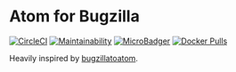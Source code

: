 # Atom for Bugzilla

[![CircleCI](https://circleci.com/gh/FranklinYu/Atom-for-Bugzilla.svg?style=svg)](https://circleci.com/gh/FranklinYu/Atom-for-Bugzilla)
[![Maintainability](https://api.codeclimate.com/v1/badges/1b7e1b3eaa0caa8710ec/maintainability)](https://codeclimate.com/github/FranklinYu/Atom-for-Bugzilla/maintainability)
[![MicroBadger](https://images.microbadger.com/badges/image/franklinyu/atom-for-bugzilla.svg)](https://microbadger.com/images/franklinyu/atom-for-bugzilla "Get your own image badge on microbadger.com")
[![Docker Pulls](https://img.shields.io/docker/pulls/franklinyu/atom-for-bugzilla.svg)](https://hub.docker.com/r/franklinyu/atom-for-bugzilla)

Heavily inspired by [bugzillatoatom](https://github.com/kaueraal/bugzillatoatom).
